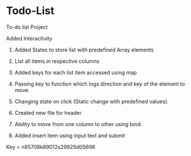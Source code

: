# Todo-List
To-do list Project

Added Interactivity

1. Added States to store list with predefined Array elements
2. List all items in respective columns
3. Added keys for each list item accessed using map
4. Passing key to function which logs direction and key of the element to move.
5. Changing state on click (Static change with predefined values).
6. Created new file for header.

7. Ability to move from one column to other using bind.

8. Added insert item using input text and submit

Key = n85708k89012s29929d05698
